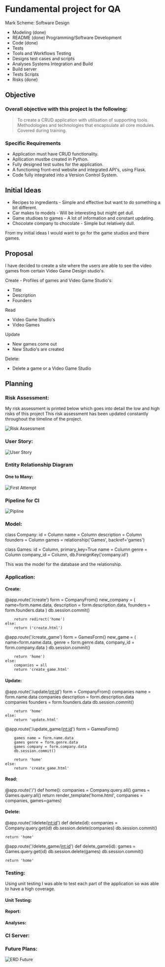 # Fundamental project for QA

Mark Scheme:
Software Design
- Modeling (done)
- README (done)
Programming/Software Development
- Code (done)
- Tests 
- Tools and Workflows
Testing
- Designs test cases and scripts 
- Analyses
Systems Integration and Build
- Build server
- Tests Scripts 
- Risks (done)

## Objective 
### Overall objective with this project is the following:

> To create a CRUD application with utilisation of supporting tools.
> Methodologies and technologies that encapsulate all core modules.
> Covered during training.

### Specific Requirements
* Application must have CRUD functionality.
* Apllication mustbe created in Python.
* Fully designed test suites for the application.
* A functioning front-end website and integrated API's, using Flask.
* Code fully integrated into a Version Control System.

## Initial Ideas

* Recipes to ingredients - Simple and effective but want to do something a bit different.
* Car makes to models - Will be interesting but might get dull.
* Game studioes to games - A lot of information and constant updating.
* Chocolate company to chocolate - Simple but relatively dull.

From my initial ideas I would want to go for the game studios and there games.

## Proposal

I have decided to create a site where the users are able to see the video games from certain Video Game Design studio's.

Create - Profiles of games and Video Game Studio's:
* Title
* Description
* Founders

Read
* Video Game Studio's
* Video Games

Update
* New games come out
* New Studio's are created

Delete:
* Delete a game or a Video Game Studio

## Planning
 
### Risk Assessment:  
My risk assessment is printed below which goes into detail the low and high risks of this project
This risk assessment has been updated constantly throughout the timeline of the project.

![Risk Assessment](https://raw.githubusercontent.com/PranayWara/fundemental_project/main/Images/risk_assessment_2.jpg)

### User Story:

![User Story](https://raw.githubusercontent.com/PranayWara/fundemental_project/main/Images/User_Stories.jpg)

### Entity Relationship Diagram

#### One to Many:
![First Attempt](https://raw.githubusercontent.com/PranayWara/fundemental_project/main/Images/ERD.jpg)


### Pipeline for CI
![Pipline](https://raw.githubusercontent.com/PranayWara/fundemental_project/main/pipeline_design.jpg)

### Model:
class Company:
    id = Column
    name = Column
    description = Column
    founders = Column
    games = relationship('Games', backref='games') 

class Games:
    id = Column, primary_key=True
    name = Column
    genre = Column
    company_id = Column, db.ForeignKey('company.id')

This was the model for the database and the relationship.

### Application:

#### Create:
@app.route('/create')
    form = CompanyFrom()
        new_company = (
            name=form.name.data, 
            description = form.description.data, 
            founders = form.founders.data
        )
        db.session.commit()

        return redirect('home')
    else:
        return ('create.html')

@app.route('/create_game')
    form = GamesForm()
        new_game = (
            name=form.name.data, 
            genre = form.genre.data, 
            company_id = form.company.data
        )
        db.session.commit()

        return 'home')
    else:
        companies = all
        return 'create_game.html'

#### Update:
@app.route('/update/<int:id>')
    form = CompanyFrom()
        companies name = form.name.data
        companies description = form.description.data  
        companies founders = form.founders.data
        db.session.commit()

        return 'home'
    else:
        return 'update.html'

@app.route('/update_game/<int:id>')
    form = GamesForm()

        games name = form.name.data
        games genre = form.genre.data  
        games company = form.company.data
        db.session.commit()

        return 'home'
    else:
        return 'create_game.html'
#### Read:
@app.route('/')
def home():
    companies = Company.query.all()
    games = Games.query.all()
    return render_template('home.html', companies = companies, games=games)
#### Delete:
@app.route('/delete/<int:id>')
def delete(id):
    companies = Company.query.get(id)
    db.session.delete(companies)
    db.session.commit()

    return 'home'

@app.route('/delete_game/<int:id>')
def delete_game(id):
    games = Games.query.get(id)
    db.session.delete(games)
    db.session.commit()

    return 'home'

### Testing:
Using unit testing I was able to test each part of the application so was able to have a high coverage.
#### Unit Testing:

#### Report:
#### Analyses:

### CI Server:

### Future Plans:
![ERD Future](https://raw.githubusercontent.com/PranayWara/fundemental_project/main/Images/ERD_2.jpg)






